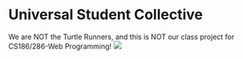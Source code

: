 # Universal Student Collective

We are NOT the Turtle Runners, and this is NOT our class project for CS186/286-Web Programming!
<img src="https://www.dolphinsandyou.com/wp-content/uploads/2015/11/seaturtleblog.jpg">


